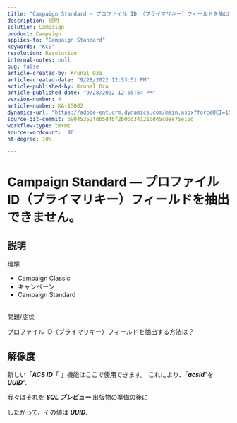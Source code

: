 ```yaml
---
title: "Campaign Standard — プロファイル ID （プライマリキー）フィールドを抽出できません。"
description: 説明
solution: Campaign
product: Campaign
applies-to: "Campaign Standard"
keywords: "KCS"
resolution: Resolution
internal-notes: null
bug: false
article-created-by: Krunal Oza
article-created-date: "9/28/2022 12:53:51 PM"
article-published-by: Krunal Oza
article-published-date: "9/28/2022 12:55:54 PM"
version-number: 4
article-number: KA-15082
dynamics-url: "https://adobe-ent.crm.dynamics.com/main.aspx?forceUCI=1&pagetype=entityrecord&etn=knowledgearticle&id=cc453797-2c3f-ed11-9db1-000d3a5c1bcc"
source-git-commit: b9045352fdb5d4bf2b0cd34121cd45c08e75e16d
workflow-type: tm+mt
source-wordcount: '90'
ht-degree: 10%

---
```


# Campaign Standard — プロファイル ID（プライマリキー）フィールドを抽出できません。

## 説明

環境<br>


- Campaign Classic
- キャンペーン
- Campaign Standard



<br>問題/症状<br>


プロファイル ID（プライマリキー）フィールドを抽出する方法は？


## 解像度


新しい「<b>*ACS ID</b>*「 」機能はここで使用できます。 これにより、「<b>*acsId</b>*&quot;を&#x200B;<b>*UUID</b>*&quot;.

我々はそれを <b>*SQL プレビュー</b>* 出版物の準備の後に

したがって、その値は <b>*UUID</b>*.
